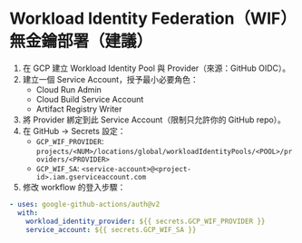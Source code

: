 # Workload Identity Federation（WIF）無金鑰部署（建議）

1. 在 GCP 建立 Workload Identity Pool 與 Provider（來源：GitHub OIDC）。
2. 建立一個 Service Account，授予最小必要角色：
   - Cloud Run Admin
   - Cloud Build Service Account
   - Artifact Registry Writer
3. 將 Provider 綁定到此 Service Account（限制只允許你的 GitHub repo）。
4. 在 GitHub → Secrets 設定：
   - `GCP_WIF_PROVIDER`: `projects/<NUM>/locations/global/workloadIdentityPools/<POOL>/providers/<PROVIDER>`
   - `GCP_WIF_SA`: `<service-account>@<project-id>.iam.gserviceaccount.com`
5. 修改 workflow 的登入步驟：
```yaml
- uses: google-github-actions/auth@v2
  with:
    workload_identity_provider: ${{ secrets.GCP_WIF_PROVIDER }}
    service_account: ${{ secrets.GCP_WIF_SA }}
```
